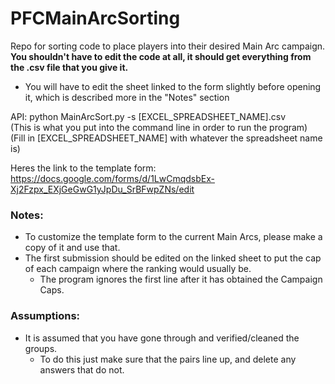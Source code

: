 # PFCMainArcSorting
Repo for sorting code to place players into their desired Main Arc campaign.  
**You shouldn't have to edit the code at all, it should get everything from the .csv file that you give it.**  
  - You will have to edit the sheet linked to the form slightly before opening it, which is described more in the "Notes" section  

API: python MainArcSort.py -s [EXCEL_SPREADSHEET_NAME].csv  
(This is what you put into the command line in order to run the program)  
(Fill in [EXCEL_SPREADSHEET_NAME] with whatever the spreadsheet name is)  

Heres the link to the template form:  
https://docs.google.com/forms/d/1LwCmqdsbEx-Xj2Fzpx_EXjGeGwG1yJpDu_SrBFwpZNs/edit  

### Notes:
- To customize the template form to the current Main Arcs, please make a copy of it and use that.
- The first submission should be edited on the linked sheet to put the cap of each campaign where the ranking would usually be.
  - The program ignores the first line after it has obtained the Campaign Caps.

### Assumptions:
- It is assumed that you have gone through and verified/cleaned the groups.
  - To do this just make sure that the pairs line up, and delete any answers that do not.
